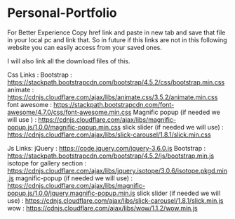 # Personal-Portfolio

For Better Experience Copy href link and paste in new tab and save that file in your local pc and link that. So in future if this links are not in this following website you can easily access from your saved ones.

I will also link all the download files of this.


Css Links : 
Bootstrap :
https://stackpath.bootstrapcdn.com/bootstrap/4.5.2/css/bootstrap.min.css
animate :
https://cdnjs.cloudflare.com/ajax/libs/animate.css/3.5.2/animate.min.css
font awesome : 
https://stackpath.bootstrapcdn.com/font-awesome/4.7.0/css/font-awesome.min.css
Magnific popup (if needed we will use ) :
https://cdnjs.cloudflare.com/ajax/libs/magnific-popup.js/1.0.0/magnific-popup.min.css
slick slider (if needed we will use) :
https://cdnjs.cloudflare.com/ajax/libs/slick-carousel/1.8.1/slick.min.css
   
Js Links: 
jQuery :
https://code.jquery.com/jquery-3.6.0.js
Bootstrap :
https://stackpath.bootstrapcdn.com/bootstrap/4.5.2/js/bootstrap.min.js
isotope for gallery section :
https://cdnjs.cloudflare.com/ajax/libs/jquery.isotope/3.0.6/isotope.pkgd.min.js
magnific-popup (if needed we will use) :
https://cdnjs.cloudflare.com/ajax/libs/magnific-popup.js/1.0.0/jquery.magnific-popup.min.js
slick slider (if needed we will use) : 
https://cdnjs.cloudflare.com/ajax/libs/slick-carousel/1.8.1/slick.min.js
wow :
https://cdnjs.cloudflare.com/ajax/libs/wow/1.1.2/wow.min.js
    
    

